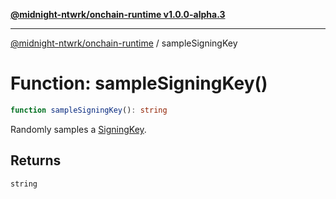[**@midnight-ntwrk/onchain-runtime v1.0.0-alpha.3**](../README.md)

***

[@midnight-ntwrk/onchain-runtime](../globals.md) / sampleSigningKey

# Function: sampleSigningKey()

```ts
function sampleSigningKey(): string
```

Randomly samples a [SigningKey](../type-aliases/SigningKey.md).

## Returns

`string`
